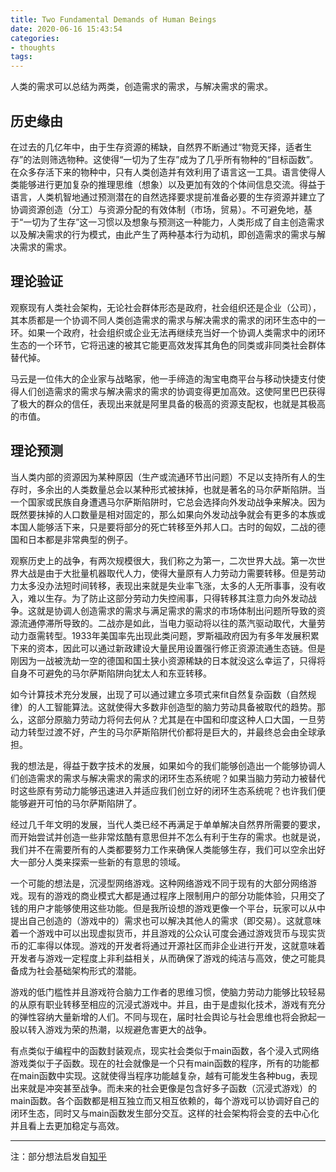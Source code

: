 ```yaml
---
title: Two Fundamental Demands of Human Beings
date: 2020-06-16 15:43:54
categories:
- thoughts
tags:
---
```

人类的需求可以总结为两类，创造需求的需求，与解决需求的需求。


<!--more-->

## 历史缘由

在过去的几亿年中，由于生存资源的稀缺，自然界不断通过“物竞天择，适者生存”的法则筛选物种。这使得“一切为了生存”成为了几乎所有物种的“目标函数”。在众多存活下来的物种中，只有人类创造并有效利用了语言这一工具。语言使得人类能够进行更加复杂的推理思维（想象）以及更加有效的个体间信息交流。得益于语言，人类机智地通过预测潜在的自然选择要求提前准备必要的生存资源并建立了协调资源创造（分工）与资源分配的有效体制（市场，贸易）。不可避免地，基于“一切为了生存”这一习惯以及想象与预测这一种能力，人类形成了自主创造需求以及解决需求的行为模式，由此产生了两种基本行为动机，即创造需求的需求与解决需求的需求。

## 理论验证

观察现有人类社会架构，无论社会群体形态是政府，社会组织还是企业（公司），其本质都是一个协调不同人类创造需求的需求与解决需求的需求的闭环生态中的一环。如果一个政府，社会组织或企业无法再继续充当好一个协调人类需求中的闭环生态的一个环节，它将迅速的被其它能更高效发挥其角色的同类或非同类社会群体替代掉。

马云是一位伟大的企业家与战略家，他一手缔造的淘宝电商平台与移动快捷支付使得人们创造需求的需求与解决需求的需求的协调变得更加高效。这使阿里巴巴获得了极大的群众的信任，表现出来就是阿里具备的极高的资源支配权，也就是其极高的市值。

## 理论预测

当人类内部的资源因为某种原因（生产或流通环节出问题）不足以支持所有人的生存时，多余出的人类数量总会以某种形式被抹掉，也就是著名的马尔萨斯陷阱。当一个国家或民族自身遭遇马尔萨斯陷阱时，它总会选择向外发动战争来解决。因为既然要抹掉的人口数量是相对固定的，那么如果向外发动战争就会有更多的本族或本国人能够活下来，只是要将部分的死亡转移至外邦人口。古时的匈奴，二战的德国和日本都是非常典型的例子。

观察历史上的战争，有两次规模很大，我们称之为第一，二次世界大战。第一次世界大战是由于大批量机器取代人力，使得大量原有人力劳动力需要转移。但是劳动力太多没办法短时间转移，表现出来就是失业率飞涨，太多的人无所事事，没有收入，难以生存。为了防止这部分劳动力失控闹事，只得转移其注意力向外发动战争。这就是协调人创造需求的需求与满足需求的需求的市场体制出问题所导致的资源流通停滞所导致的。二战亦是如此，当电力驱动将以往的蒸汽驱动取代，大量劳动力亟需转型。1933年美国率先出现此类问题，罗斯福政府因为有多年发展积累下来的资本，因此可以通过新政建设大量民用设置强行修正资源流通生态链。但是刚因为一战被洗劫一空的德国和国土狭小资源稀缺的日本就没这么幸运了，只得将自身不可避免的马尔萨斯陷阱向犹太人和东亚转移。

如今计算技术充分发展，出现了可以通过建立多项式来fit自然复杂函数（自然规律）的人工智能算法。这就使得大多数非创造型的脑力劳动具备被取代的趋势。那么，这部分原脑力劳动力将何去何从？尤其是在中国和印度这种人口大国，一旦劳动力转型过渡不好，产生的马尔萨斯陷阱代价都将是巨大的，并最终总会由全球承担。

我的想法是，得益于数字技术的发展，如果如今的我们能够创造出一个能够协调人们创造需求的需求与解决需求的需求的闭环生态系统呢？如果当脑力劳动力被替代时这些原有劳动力能够迅速进入并适应我们创立好的闭环生态系统呢？也许我们便能够避开可怕的马尔萨斯陷阱了。

经过几千年文明的发展，当代人类已经不再满足于单单解决自然界所需要的要求，而开始尝试并创造一些非常炫酷有意思但并不怎么有利于生存的需求。也就是说，我们并不在需要所有的人类都要努力工作来确保人类能够生存，我们可以空余出好大一部分人类来探索一些新的有意思的领域。

一个可能的想法是，沉浸型网络游戏。这种网络游戏不同于现有的大部分网络游戏。现有的游戏的商业模式大都是通过程序上限制用户的部分功能体验，只用交了钱的用户才能够使用这些功能。但是我所设想的游戏更像一个平台，玩家可以从中提出自己创造的（游戏中的）需求也可以解决其他人的需求（即交易）。这就意味着一个游戏中可以出现虚拟货币，并且游戏的公众认可度会通过游戏货币与现实货币的汇率得以体现。游戏的开发者将通过开源社区而非企业进行开发，这就意味着开发者与游戏一定程度上非利益相关，从而确保了游戏的纯洁与高效，使之可能具备成为社会基础架构形式的潜能。

游戏的低门槛性并且游戏符合脑力工作者的思维习惯，使脑力劳动力能够比较轻易的从原有职业转移至相应的沉浸式游戏中。并且，由于是虚拟化技术，游戏有充分的弹性容纳大量新增的人们。不同与现在，届时社会舆论与社会思维也将会掀起一股以转入游戏为荣的热潮，以规避危害更大的战争。

有点类似于编程中的函数封装观点，现实社会类似于main函数，各个浸入式网络游戏类似于子函数。现在的社会就像是一个只有main函数的程序，所有的功能都在main函数中实现。这就使得当程序功能越复杂，越有可能发生各种bug，表现出来就是冲突甚至战争。而未来的社会更像是包含好多子函数（沉浸式游戏）的main函数。各个函数都是相互独立而又相互依赖的，每个游戏可以协调好自己的闭环生态，同时又与main函数发生部分交互。这样的社会架构将会变的去中心化并且看上去更加稳定与高效。

-----------------
注：部分想法启发自[知乎][1]


  [1]: https://www.zhihu.com/